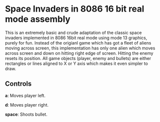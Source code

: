 # Space Invaders in 8086 16 bit real mode assembly

This is an extremely basic and crude adaptation of the classic space invaders implemented in 8086 16bit real mode
using mode 13 graphics, purely for fun. Instead of the origianl game which has got a fleet of aliens moving across
screen, this implementation has only one alien which moves across screen and down on hitting right edge of screen.
Hitting the enemy resets its position. All game objects (player, enemy and bullets) are either rectangles or lines
aligned to X or Y axis which makes it even simpler to draw.

## Controls

**a**: Moves player left.

**d**: Moves player right.

**space**: Shoots bullet.
